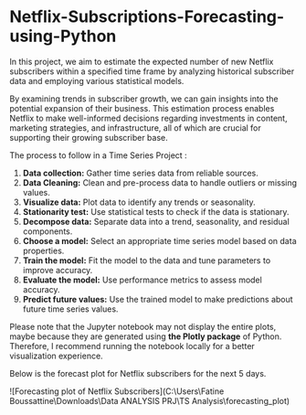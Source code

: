 # Netflix-Subscriptions-Forecasting-using-Python

In this project, we aim to estimate the expected number of new Netflix subscribers within a specified time frame by analyzing historical subscriber data and employing various statistical models. 

By examining trends in subscriber growth, we can gain insights into the potential expansion of their business. This estimation process enables Netflix to make well-informed decisions regarding investments in content, marketing strategies, and infrastructure, all of which are crucial for supporting their growing subscriber base.

The process to follow in a Time Series Project :
  1. **Data collection:** Gather time series data from reliable sources.
  2. **Data Cleaning:** Clean and pre-process data to handle outliers or missing values.
  3. **Visualize data:** Plot data to identify any trends or seasonality.
  4. **Stationarity test:** Use statistical tests to check if the data is stationary.
  5. **Decompose data:** Separate data into a trend, seasonality, and residual components.
  6. **Choose a model:** Select an appropriate time series model based on data properties.
  7. **Train the model:** Fit the model to the data and tune parameters to improve accuracy.
  8. **Evaluate the model:** Use performance metrics to assess model accuracy.
  9. **Predict future values:** Use the trained model to make predictions about future time series values.

Please note that the Jupyter notebook may not display the entire plots, maybe because they are generated using **the Plotly package** of Python. Therefore, I recommend running the notebook locally for a better visualization experience. 

Below is the forecast plot for Netflix subscribers for the next 5 days.

![Forecasting plot of Netflix Subscribers](C:\Users\Fatine Boussattine\Downloads\Data ANALYSIS PRJ\TS Analysis\forecasting_plot)
